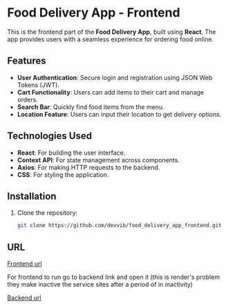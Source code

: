 # Food Delivery App - Frontend
This is the frontend part of the **Food Delivery App**, built using **React**. The app provides users with a seamless experience for ordering food online.

## Features

- **User Authentication**: Secure login and registration using JSON Web Tokens (JWT).
- **Cart Functionality**: Users can add items to their cart and manage orders.
- **Search Bar**: Quickly find food items from the menu.
- **Location Feature**: Users can input their location to get delivery options.

## Technologies Used

- **React**: For building the user interface.
- **Context API**: For state management across components.
- **Axios**: For making HTTP requests to the backend.
- **CSS**: For styling the application.

## Installation

1. Clone the repository:
   ```bash
   git clone https://github.com/devvib/food_delivery_app_frontend.git

## URL
[Frontend url](https://food-delivery-app-frontend-c73i.onrender.com)

For frontend to run go to backend link and open it (this is render's problem they make inactive the service sites after a period of in inactivity)

[Backend url](https://food-delivery-app-backend-0yhr.onrender.com)




